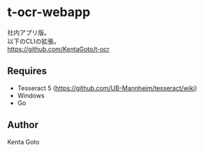 # t-ocr-webapp
社内アプリ版。  
以下のCLIの拡張。  
https://github.com/KentaGoto/t-ocr

## Requires
- Tesseract 5 (https://github.com/UB-Mannheim/tesseract/wiki)
- Windows
- Go

## Author
Kenta Goto
